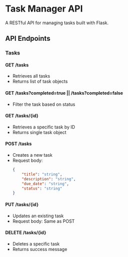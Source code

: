 # Task Manager API

A RESTful API for managing tasks built with Flask.

## API Endpoints

### Tasks

#### GET /tasks
- Retrieves all tasks
- Returns list of task objects

#### GET /tasks?completed=true || /tasks?completed=false
- Filter the task based on status  

#### GET /tasks/{id}
- Retrieves a specific task by ID
- Returns single task object

#### POST /tasks
- Creates a new task
- Request body: 
    ```json
    {
        "title": "string",
        "description": "string",
        "due_date": "string",
        "status": "string"
    }
    ```

#### PUT /tasks/{id}
- Updates an existing task
- Request body: Same as POST

#### DELETE /tasks/{id}
- Deletes a specific task
- Returns success message

